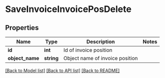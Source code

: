# SaveInvoiceInvoicePosDelete

## Properties
Name | Type | Description | Notes
------------ | ------------- | ------------- | -------------
**id** | **int** | Id of invoice position | 
**object_name** | **string** | Object name of invoice position | 

[[Back to Model list]](../../README.md#documentation-for-models) [[Back to API list]](../../README.md#documentation-for-api-endpoints) [[Back to README]](../../README.md)

